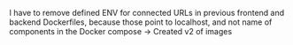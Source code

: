 I have to remove defined ENV for connected URLs in previous frontend and backend Dockerfiles, because those point to localhost, and not name of components in the Docker compose -> Created v2 of images